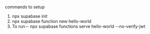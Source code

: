 commands to setup
1. npx supabase init
2. npx supabase function new hello-world
3. To run--
   npx supabase functions serve hello-world --no-verify-jwt
